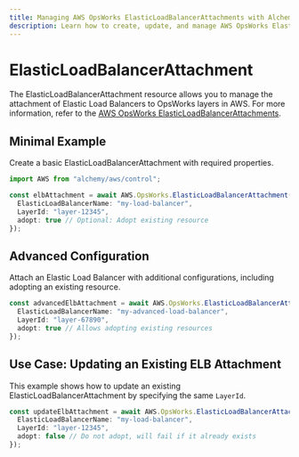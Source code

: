 ```yaml
---
title: Managing AWS OpsWorks ElasticLoadBalancerAttachments with Alchemy
description: Learn how to create, update, and manage AWS OpsWorks ElasticLoadBalancerAttachments using Alchemy Cloud Control.
---
```


# ElasticLoadBalancerAttachment

The ElasticLoadBalancerAttachment resource allows you to manage the attachment of Elastic Load Balancers to OpsWorks layers in AWS. For more information, refer to the [AWS OpsWorks ElasticLoadBalancerAttachments](https://docs.aws.amazon.com/opsworks/latest/userguide/).

## Minimal Example

Create a basic ElasticLoadBalancerAttachment with required properties.

```ts
import AWS from "alchemy/aws/control";

const elbAttachment = await AWS.OpsWorks.ElasticLoadBalancerAttachment("myElbAttachment", {
  ElasticLoadBalancerName: "my-load-balancer",
  LayerId: "layer-12345",
  adopt: true // Optional: Adopt existing resource
});
```

## Advanced Configuration

Attach an Elastic Load Balancer with additional configurations, including adopting an existing resource.

```ts
const advancedElbAttachment = await AWS.OpsWorks.ElasticLoadBalancerAttachment("advancedElbAttachment", {
  ElasticLoadBalancerName: "my-advanced-load-balancer",
  LayerId: "layer-67890",
  adopt: true // Allows adopting existing resources
});
```

## Use Case: Updating an Existing ELB Attachment

This example shows how to update an existing ElasticLoadBalancerAttachment by specifying the same `LayerId`.

```ts
const updateElbAttachment = await AWS.OpsWorks.ElasticLoadBalancerAttachment("updateElbAttachment", {
  ElasticLoadBalancerName: "my-load-balancer",
  LayerId: "layer-12345",
  adopt: false // Do not adopt, will fail if it already exists
});
```